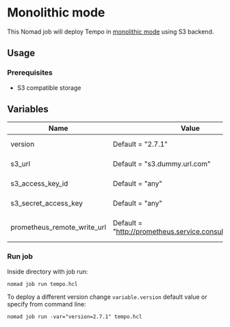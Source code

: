 # Monolithic mode

This Nomad job will deploy Tempo in
[monolithic mode](https://grafana.com/docs/tempo/latest/setup/deployment/#monolithic-mode) using S3 backend.

## Usage

### Prerequisites
- S3 compatible storage

Variables
--------------

| Name | Value | Description |
|---|---|---|
| version | Default = "2.7.1" | Tempo version |
| s3_url | Default = "s3.dummy.url.com" | S3 storage URL |
| s3_access_key_id | Default = "any" | S3 Access Key ID |
| s3_secret_access_key | Default = "any" | S3 Secret Access Key |
| prometheus_remote_write_url | Default = "http://prometheus.service.consul/api/v1/write" | Prometheus Remote Write URL |

### Run job

Inside directory with job run:

```shell
nomad job run tempo.hcl
```

To deploy a different version change `variable.version` default value or
specify from command line:

```shell
nomad job run -var="version=2.7.1" tempo.hcl
```
